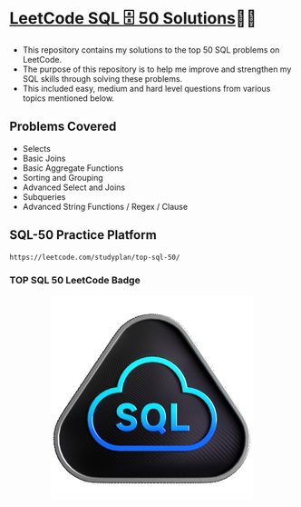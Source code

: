# [LeetCode SQL 🗄️ 50 Solutions]()👨‍💻 

- This repository contains my solutions to the top 50 SQL problems on LeetCode.
- The purpose of this repository is to help me improve and strengthen my SQL skills through solving these problems.
- This included easy, medium and hard level questions from various topics mentioned below.

## Problems Covered
- Selects
- Basic Joins
- Basic Aggregate Functions
- Sorting and Grouping
- Advanced Select and Joins
- Subqueries
- Advanced String Functions / Regex / Clause

## SQL-50 Practice Platform
```bash
https://leetcode.com/studyplan/top-sql-50/
```



### TOP SQL 50 LeetCode Badge 

<p align="center"> <img src="Top_SQL_50.gif" alt="Top SQL 50 Badge" /> </p>

